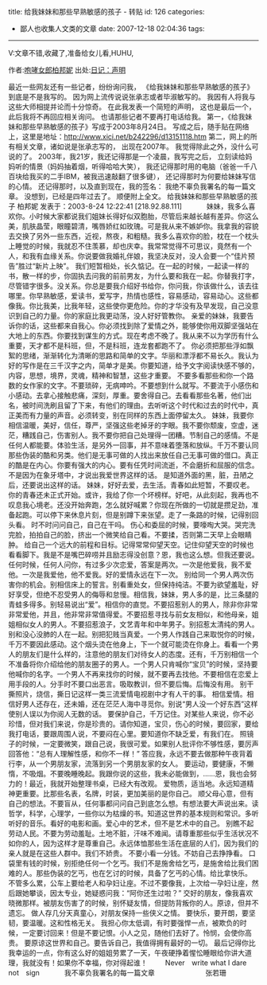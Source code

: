 title: 给我妹妹和那些早熟敏感的孩子 - 转贴
id: 126
categories:
  - 鄙人也收集人文类的文章
date: 2007-12-18 02:04:36
tags:
---

<div id="msgcns!9697D6160EFEBC17!1574" class="bvMsg">

V:文章不错,收藏了,准备给女儿看,HUHU, <p>作者:[咆哮女郎柏邦妮](http://bulaoge.com/?bonnie)
出处:[日记：声明](http://bulaoge.com/topic.blg?dmn=bonnie&amp;tid=528661 "日记：声明")  <p>最近一些网友还有一些记者，纷纷询问我，
《给我妹妹和那些早熟敏感的孩子》到底是不是我写的。
因为网上流传说说张承志或者毕淑敏写的。
我因有人将我与这些大师相提并论而十分惊奇。
在此我发表一个简短的声明，
这也是最后一个，此后我将不再回应相关询问。
也请那些记者不要再打电话给我。
第一，《给我妹妹和那些早熟敏感的孩子》写成于2003年8月24日。
写成之后，随手贴在网络上，这里是地址：http://www.xici.net/b242296/d13151118.htm
第二，网上的所有相关文章，诸如说是张承志写的，
出现在2007年。
我觉得除此之外，没什么可说的了。
2003年，我21岁，我还记得那是一个凌晨，我写完之后，
立刻读给妈妈听的情景（妈妈抽着烟，听得哈哈大笑），
我还记得那时用的电脑（爸爸一千八百块给我买的二手IBM，被我迅速敲翻了很多键），
还记得那时为何要给妹妹写信的心情。
还记得那时，以及直到现在，我的签名：
我绝不辜负我署名的每一篇文章。
没想到，已经是四年过去了。
顺便附上全文。
给我妹妹和那些早熟敏感的孩子
柏邦妮 发表于：2003-8-24 12:22:41 [218.92.88.111] 
　　　 妹妹，我多么喜欢你。小时候大家都说我们姐妹长得好似双胞胎，尽管后来越长越有差异。你这么美，肌肤晶莹，眼瞳碧清，嘴唇娇红如玫瑰。可是我从来不嫉妒你。我拿我的容貌去交换了另外一些东西，近视，熬夜，和粗糙。我多么喜欢你的脸，枕在一个枕头上睡觉的时候，我就忍不住羡慕，却也庆幸。我常常觉得不可思议，竟然有一个人，和我有血缘关系。你说要做我婚礼伴娘，我坚决反对，没人会要一个“佳片预告”胜过“新片上映”。 
我们短暂相处，长久惦记。在一起的时候，一起读一样的书，散一样的步，你固执去问我的前前男友，为什么要和我在一起。你替我打字，尽管错字很多。没关系。你总是要我介绍好书给你，你问我，你该做什么，该去往哪里。你早熟敏感，爱读书，爱写字，热情也感性，容易感动，容易动心。这些都像我。你比我美，比我年轻，这些使你更危险。你的才华没有及早发现，自己没意识到自己的力量。你的家庭比我更动荡，没人好好管教你。 
亲爱的妹妹，我要告诉你的话，这些都来自我心。你必须找到除了爱情之外，能够使你用双脚坚强站在大地上的东西。你要找到谋生的方式。现在考虑不晚了。我从来不以为学历有什么重要，天才都不是科班，但，不是科班，连龙套都跑不了。 
你必须把那些浮如飘絮的思绪，渐渐转化为清晰的思路和简单的文字。华丽和漂浮都不易长久。我认为好的写作是在三千汉字之内，简单才是美。你要知道，给予文字阅读快感不够的，内容，思想，境界，灵魂，精神和智慧，这些才重要。 
不要多看那些和你一个路数的女作家的文字。不要琐碎，无病呻吟。不要想到什么就写。不要流于小感伤和小感动。去拿心接触悲痛，深刻，厚重。要舍得自己。去看看那些名著，他们出名，被时间洗刷且留了下来，有他们的理由。去听听这个时代和过去的时代中，真正美而有力量的声音。必须转变，别在同样的东西上面停留太久。 
妹妹，我要你相信温暖，美好，信任，尊严，坚强这些老掉牙的字眼。我不要你颓废，空虚，迷茫，糟践自己，伤害别人。我不要你把自己处理得一团糟。节制自己的感情。不是任何人都能要。体验生活，是另外一回事，并不意味着堕落和放纵。千万不要认同那些伪装的酷和另类。他们是无事可做的人找出来放任自己无事可做的借口。真正的酷是在内心。你要有强大的内心。要有任凭时间流逝，不会磨折和屈服的信念。 
不是因为在象牙塔中，才说出我爱世界这样的话。 
是知道外面的黑，脏，丑陋之后，还要说出这样的话。 
妹妹，好好去爱，去生活。青春如此短暂，不要叹老。你的青春还未正式开始。或许，我给了你一个坏榜样。好吧，从此刻起，我再也不叹息我心境老。还没开始奔跑，怎么就好喊累？你现在所做的一切就是攒足劲，准备起跑。可以停下来休息片刻，但是别蹲下来张望。走了一条路的时候，记得别回头看。 
时不时问问自己，自己在干吗。 
伤心和委屈的时候，要嚎啕大哭。哭完洗完脸，拍拍自己的脸，挤出一个微笑给自己看。不要揉，否则第二天早上会眼睛肿。 
给自己一个远大的前程和目标。记得常常仰望天空。记住仰望天空的时候也看看脚下。我是不是嘴巴碎唠并且励志得没创意？恩，我也这么想。但我还要说。 
任何时候，任何人问你，有过多少次恋爱，答案是两次。一次是他爱我，我不爱他。一次是我爱他，他不爱我。好的爱情永远在下一次。 
别给同一个男人两次伤害你的机会。别相信床上的誓言。别看重处女，但保持纯洁。不要为欲望羞耻，好好享受，但绝不忍受男人的侮辱和怠慢。相信我，妹妹，男人多的是，比三条腿的青蛙多得多。别轻易说出“爱”。相信你的直觉。不要招惹别人的男人，除非你非常非常爱他，并且，他非常非常值得爱。不要招惹寻找与前女友相似，和他母亲，姐姐相似女人的男人。不要招惹浪子，文艺青年和中年男子。别招惹太清纯的男人。别和没心没肺的人在一起。别把犯贱当真爱。一个男人作践自己来取悦你的时候，千万不要因此感动。这个烟头烫在他身上，下一个就可能烫在你身上。看看一个男人的朋友们是什么样的，注意他的朋友们对待女人的态度。还有，千万别相信一个不准备将你介绍给他的朋友圈子的男人。一个男人只肯喊你“宝贝”的时候，坚持要他喊你的名字。一个男人不再来找你的时候，就不要再去找他。不要相信在恋爱上用手段的人。分手时不要口出恶言。吸取教训，但不要后悔。后悔没有用。 
别干撕照片，烧信，撕日记这样一类三流爱情电视剧中才有人干的事。 
相信爱情。相信好男人还存在，还未婚，还在茫茫人海中寻觅你。别说“男人没一个好东西”这样使别人误以为你阅人无数的话。 
要保护自己，千万记住。对某些人来说，你不必珍惜，但对我们来说，你是珍贵的。请你知道，宝贝，伤心的时候，要回家，要给我打电话，要跟周围人说，不要闷在心里。要知道你不缺乏爱，有我们在。 
照镜子的时候，一定要微笑，跟自己说，我很可爱。如果别人批评你不够性感，要厉声回答他：“总有人理解性感，和你不一样！” 
答应我，永远不要去做那种午夜背着行李，从一个男朋友家，流落到另一个男朋友家的女人。 
要运动，要健康，不懒惰，不吸烟。不要晚睡晚起。我跟你说的这些，我未必能做到，……恩，我也会努力的！最近，我就开始整理书桌，已经大有改观。 
爱物质，适当地。永远知道精神更重要。比那些名表，名牌，时装，更加美丽的是你自己。 
顺父母心意，但有自己的想法。不要盲从，任何事都问问自己到底怎么想。有想法要大声说出来。读哲学，科学，心理学，一些你以为枯燥的书。知道这世界的基本规则和常识。多听听好的音乐。看好的电影和画。爱心中的艺术，但不是艺术中的自己。 
别瞧不起劳动人民。不要为劳动羞耻。土地不脏，汗味不难闻。请尊重那些似乎生活状况不如你的人，因为这样才是尊重自己。永远体恤那些生活在底层的人们，因为我们的亲人就是在这些人群中。我们不娇贵。 
不要小看一分钱。不妨自己去挣挣看。 
口袋里有钱的时候，别拒绝任何一个乞丐。我们不是施舍给乞丐，是施舍给比我们困难的人。那些伪装的乞丐，也在乞讨的时候，具备了乞丐的心情。给比拿快乐。 
不管多么累，公车上要给老人和孕妇让座。不过不要像我，上次给一孕妇让座，然后跟她攀谈，因太专业，她疑惑问我：“阿你还生过啦？” 
交好的朋友，像我喜欢晓微那样。被朋友伤害了的时候，别怀疑友情，但提防背叛你的人。原谅，但并不遗忘。 
做人存几分天真童心，对朋友保持一些侠义之情。 
要快乐，要开朗，要坚韧，要温暖。这和性格无关。 
我担心你太低调，有时要强悍一点，被欺负的时候，一定要讨回来！但是不要记恨。小人之见，随他们去好了。怜悯，会使你高贵。 
要原谅这世界和自己。要告诉自己，我值得拥有最好的一切。 
最后记得你比我幸运的一点，你有这么好的姐姐劳累了一天，午夜硬挣着惺忪睡眼给你讲大道理，我就没有！如果你不幸福，你对得起谁！ 
　　 Never　write what I dare not　sign　
　　 我不辜负我署名的每一篇文章　　　　　　　 
张若珊
</div>